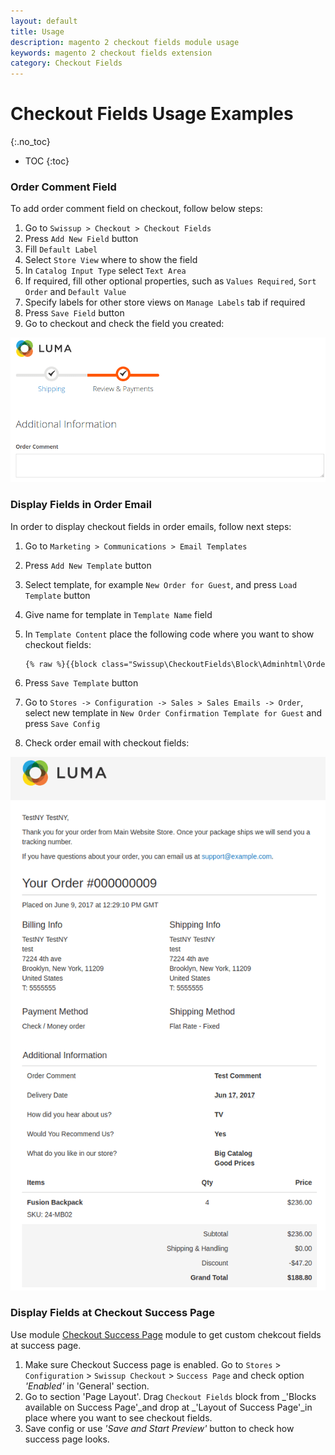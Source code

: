 ```yaml
---
layout: default
title: Usage
description: magento 2 checkout fields module usage
keywords: magento 2 checkout fields extension
category: Checkout Fields
---
```


# Checkout Fields Usage Examples

{:.no_toc}

* TOC
{:toc}

### Order Comment Field

To add order comment field on checkout, follow below steps:

 1. Go to `Swissup > Checkout > Checkout Fields`
 2. Press `Add New Field` button
 3. Fill `Default Label`
 4. Select `Store View` where to show the field
 5. In `Catalog Input Type` select `Text Area`
 6. If required, fill other optional properties, such as `Values Required`, `Sort Order` and `Default Value`
 7. Specify labels for other store views on `Manage Labels` tab if required
 8. Press `Save Field` button
 9. Go to checkout and check the field you created:

![Order Comment Field](/images/m2/checkout-fields/order-comment.png)

### Display Fields in Order Email

In order to display checkout fields in order emails, follow next steps:

 1. Go to `Marketing > Communications > Email Templates`
 2. Press `Add New Template` button
 3. Select template, for example `New Order for Guest`, and press `Load Template` button
 4. Give name for template in `Template Name` field
 5. In `Template Content` place the following code where you want to show checkout fields:

    ```txt
    {% raw %}{{block class="Swissup\CheckoutFields\Block\Adminhtml\Order\View\Fields" area="frontend" template="Swissup_CheckoutFields::email/order/fields.phtml" order=$order}}{% endraw %}
    ```

 6. Press `Save Template` button
 7. Go to `Stores -> Configuration -> Sales > Sales Emails -> Order`, select new template in
    `New Order Confirmation Template for Guest` and press `Save Config`
 8. Check order email with checkout fields:

![Fields in Order Email](/images/m2/checkout-fields/fields-order-email.png)

### Display Fields at Checkout Success Page

Use module [Checkout Success Page](/m2/extensions/checkout-success/) module to get custom chekcout fields at success page.

 1. Make sure Checkout Success page is enabled. Go to `Stores` > `Configuration` > `Swissup Checkout` > `Success Page` and check option _'Enabled'_ in 'General' section.
 2. Go to section 'Page Layout'. Drag `Checkout Fields` block from _'Blocks available on Success Page'_and drop at _'Layout of Success Page'_in place where you want to see checkout fields.
 3. Save config or use _'Save and Start Preview'_ button to check how success page looks.

